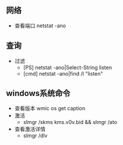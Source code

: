 ## 网络
- 查看端口 netstat -ano
## 查询
- 过滤
  - [PS] netstat -ano|Select-String listen
  - [cmd] netstat -ano|find /I "listen"

## windows系统命令
- 查看版本 wmic os get caption
- 激活
  - slmgr /skms kms.v0v.bid && slmgr /ato
- 查看激活详情
  - slmgr /dlv
